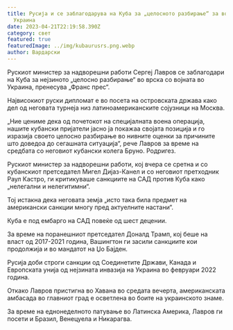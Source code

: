 ```yaml
---
title: Русија и се заблагодарува на Куба за „целосното разбирање“ за војната во
  Украина
date: 2023-04-21T22:19:58.390Z
category: свет
featured: true
featuredImage: ../img/kubaurusrs.png.webp
author: Вардарски
---
```


Рускиот министер за надворешни работи Сергеј Лавров се заблагодари на Куба за нејзиното „целосно разбирање“ во врска со војната во Украина, пренесува „Франс прес“.

Највисокиот руски дипломат е во посета на островската држава како дел од неговата турнеја низ латиноамериканските сојузници на Москва.

„Ние цениме дека од почетокот на специјалната воена операција, нашите кубански пријатели јасно ја покажаа својата позиција и го изразија своето целосно разбирање во нивните оценки за причините што доведоа до сегашната ситуација“, рече Лавров за време на средбата со неговиот кубански колега Бруно. Родригез.

Рускиот министер за надворешни работи, кој вчера се сретна и со кубанскиот претседател Мигел Дијаз-Канел и со неговиот претходник Раул Кастро, ги критикуваше санкциите на САД против Куба како „нелегални и нелегитимни“.

Тој истакна дека неговата земја „исто така била предмет на американски санкции многу пред актуелните настани“.

Куба е под ембарго на САД повеќе од шест децении.

За време на поранешниот претседател Доналд Трамп, кој беше на власт од 2017-2021 година, Вашингтон ги засили санкциите кои продолжија и во мандатот на Џо Бајден.

Русија доби строги санкции од Соединетите Држави, Канада и Европската унија од нејзината инвазија на Украина во февруари 2022 година.

Откако Лавров пристигна во Хавана во средата вечерта, американската амбасада во главниот град е осветлена во боите на украинското знаме.

За време на еднонеделното патување во Латинска Америка, Лавров ги посети и Бразил, Венецуела и Никарагва.

